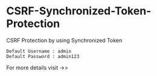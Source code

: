 # CSRF-Synchronized-Token-Protection
CSRF Protection by using Synchronized Token 


    Default Username : admin
    Default Password : admin123 
    
   For more details visit ->> 
